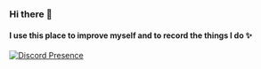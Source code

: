 ### Hi there 👋
#### I use this place to improve myself and to record the things I do ✨

[![Discord Presence](https://lanyard-profile-readme.vercel.app/api/754713553436540970)](https://discord.com/users/754713553436540970)

